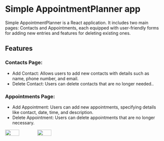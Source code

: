 # Simple AppointmentPlanner app 
Simple AppointmentPlanner is a React application. 
It includes two main pages: Contacts and Appointments, each equipped with user-friendly forms for adding new entries and features for deleting existing ones.


## Features
### Contacts Page:
<ul>
  <li>Add Contact: Allows users to add new contacts with details such as name, phone number, and email.</li>
  <li>Delete Contact: Users can delete contacts that are no longer needed..</li>
</ul>

### Appointments Page:
<ul>
  <li>Add Appointment: Users can add new appointments, specifying details like contact, date, time, and description.</li>
  <li>Delete Appointment: Users can delete appointments that are no longer necessary.</li>
</ul>
<div style="width: 40%; display: flex; justify-content: space-between;">
  <img src="https://github.com/user-attachments/assets/eb27d7bc-55bd-45bc-a595-3d0c160936bc" style="width: 48%;" />
  <img src="https://github.com/user-attachments/assets/f6527538-e4f6-4661-baf7-9b01367f79e3" style="width: 48%;" />
</div>

